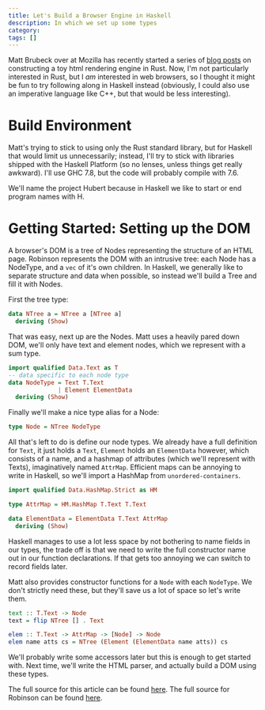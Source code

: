 ```yaml
---
title: Let's Build a Browser Engine in Haskell
description: In which we set up some types
category: 
tags: []
---
```


Matt Brubeck over at Mozilla has recently started a series of [blog posts](http://limpet.net/mbrubeck/2014/08/08/toy-layout-engine-1.html) on constructing a toy html rendering engine in Rust. Now, I'm not particularly interested in Rust, but I *am* interested in web browsers, so I thought it might be fun to try following along in Haskell instead (obviously, I could also use an imperative language like C++, but that would be less interesting).

Build Environment
=================

Matt's trying to stick to using only the Rust standard library, but for Haskell that would limit us unnecessarily; instead, I'll try to stick with libraries shipped with the Haskell Platform (so no lenses, unless things get really awkward). I'll use GHC 7.8, but the code will probably compile with 7.6.

We'll name the project Hubert because in Haskell we like to start or end program names with H.


Getting Started: Setting up the DOM
===================================

A browser's DOM is a tree of Nodes representing the structure of an HTML page. Robinson represents the DOM with an intrusive tree: each Node has a NodeType, and a `vec` of it's own children. In Haskell, we generally like to separate structure and data when possible, so instead we'll build a Tree and fill it with Nodes.

First the tree type:

```haskell
data NTree a = NTree a [NTree a]
  deriving (Show)
```

That was easy, next up are the Nodes. Matt uses a heavily pared down DOM, we'll only have text and element nodes, which we represent with a sum type.

```haskell
import qualified Data.Text as T
-- data specific to each node type
data NodeType = Text T.Text
              | Element ElementData
  deriving (Show)
```

Finally we'll make a nice type alias for a Node:

```haskell
type Node = NTree NodeType
```

All that's left to do is define our node types. We already have a full definition for `Text`, it just holds a `Text`, `Element` holds an `ElementData` however, which consists of a name, and a hashmap of attributes (which we'll represent with Texts), imaginatively named `AttrMap`. Efficient maps can be annoying to write in Haskell, so we'll import a HashMap from `unordered-containers`.

```haskell
import qualified Data.HashMap.Strict as HM

type AttrMap = HM.HashMap T.Text T.Text

data ElementData = ElementData T.Text AttrMap
  deriving (Show)
```

Haskell manages to use a lot less space by not bothering to name fields in our types, the trade off is that we need to write the full constructor name out in our function declarations. If that gets too annoying we can switch to record fields later.

Matt also provides constructor functions for a `Node` with each `NodeType`. We don't strictly need these, but they'll save us a lot of space so let's write them.

```haskell
text :: T.Text -> Node
text = flip NTree [] . Text

elem :: T.Text -> AttrMap -> [Node] -> Node
elem name atts cs = NTree (Element (ElementData name atts)) cs
```

We'll probably write some accessors later but this is enough to get started with. Next time, we'll write the HTML parser, and actually build a DOM using these types.

The full source for this article can be found [here](https://github.com/Hrothen/Hubert/blob/master/src/Dom.hs). The full source for Robinson can be found [here](https://github.com/mbrubeck/robinson).